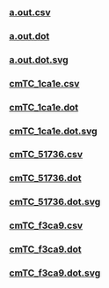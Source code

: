 ### [a.out.csv](a.out.csv)
### [a.out.dot](a.out.dot)
### [a.out.dot.svg](a.out.dot.svg)
### [cmTC_1ca1e.csv](cmTC_1ca1e.csv)
### [cmTC_1ca1e.dot](cmTC_1ca1e.dot)
### [cmTC_1ca1e.dot.svg](cmTC_1ca1e.dot.svg)
### [cmTC_51736.csv](cmTC_51736.csv)
### [cmTC_51736.dot](cmTC_51736.dot)
### [cmTC_51736.dot.svg](cmTC_51736.dot.svg)
### [cmTC_f3ca9.csv](cmTC_f3ca9.csv)
### [cmTC_f3ca9.dot](cmTC_f3ca9.dot)
### [cmTC_f3ca9.dot.svg](cmTC_f3ca9.dot.svg)
